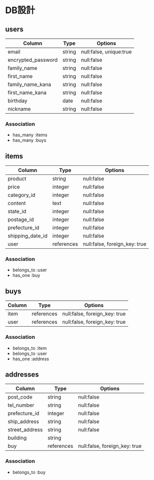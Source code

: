 # DB設計

## users
| Column             | Type       | Options                        |
| ------------------ | ------     | -----------                    |
| email              | string     | null:false, unique:true        |
| encrypted_password | string     | null:false                     |
| family_name        | string     | null:false                     |
| first_name         | string     | null:false                     |
| family_name_kana   | string     | null:false                     |
| first_name_kana    | string     | null:false                     |  
| birthday           | date       | null:false                     |
| nickname           | string     | null:false                     |

### Association
- has_many :items
- has_many :buys

## items
| Column             | Type       | Options                       |
| ------------------ | ------     | -----------                   |
| product            | string     | null:false                    |
| price              | integer    | null:false                    |
| category_id        | integer    | null:false                    |
| content            | text       | null:false                    |
| state_id           | integer    | null:false                    |
| postage_id         | integer    | null:false                    |
| prefecture_id      | integer    | null:false                    |
| shipping_date_id   | integer    | null:false                    |
| user               | references | null:false, foreign_key: true |

### Association
- belongs_to :user
- has_one :buy

## buys
| Column             | Type       | Options                       |
| ------------------ | ------     | -----------                   |
| item               | references | null:false, foreign_key: true |
| user               | references | null:false, foreign_key: true |

### Association
- belongs_to :item
- belongs_to :user
- has_one :address

## addresses
| Column             | Type       | Options                       |
| ------------------ | ------     | -----------                   |
| post_code          | string     | null:false                    |
| tel_number         | string     | null:false                    |
| prefecture_id      | integer    | null:false                    |
| ship_address       | string     | null:false                    |
| street_address     | string     | null:false                    |
| building           | string     |                               |
| buy                | references | null:false, foreign_key: true |

### Association
- belongs_to :buy